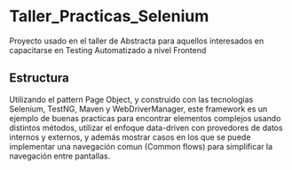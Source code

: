 # Taller_Practicas_Selenium
Proyecto usado en el taller de Abstracta para aquellos interesados en capacitarse en Testing Automatizado a nivel Frontend
## Estructura
Utilizando el pattern Page Object, y construido con las tecnologias Selenium, TestNG, Maven y WebDriverManager, este framework es un ejemplo de buenas practicas para
encontrar elementos complejos usando distintos métodos, utilizar el enfoque data-driven con provedores de datos internos y externos, y además mostrar casos en los que se puede implementar una navegación comun (Common flows) para simplificar la navegación entre pantallas.

